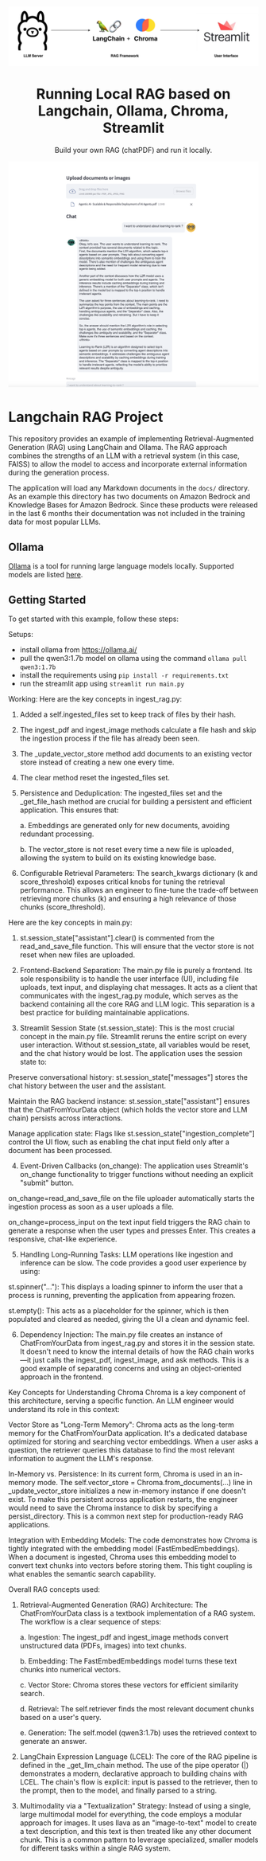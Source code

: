 <!-- Improved compatibility of back to top link: See: https://github.com/othneildrew/Best-README-Template/pull/73 -->
<a name="readme-top"></a>

<br />
<div align="center">
  <a href="https://github.com/shaileshagarwal1/python-langchain-rag-into-local">
    <div style="background-color: white;">
      <img src="images/logoimg.png" alt="Logo">
    </div>
  </a>

<h1 align="center">Running Local RAG based on Langchain, Ollama, Chroma, Streamlit </h1>

  <p align="center">
    Build your own RAG (chatPDF) and run it locally.
  </p>
  <img src="https://github.com/shaileshagarwal1/python-langchain-rag-into-local/blob/master/images/screenshot.png?raw=true" alt="sshot">

</div>

# Langchain RAG Project

This repository provides an example of implementing Retrieval-Augmented Generation (RAG) using LangChain and Ollama. The RAG approach combines the strengths of an LLM with a retrieval system (in this case, FAISS) to allow the model to access and incorporate external information during the generation process.

The application will load any Markdown documents in the `docs/` directory. As an example this directory has two documents on Amazon Bedrock and Knowledge Bases for Amazon Bedrock. Since these products were released in the last 6 months their documentation was not included in the training data for most popular LLMs.

## Ollama

[Ollama](https://github.com/ollama/ollama) is a tool for running large language models locally. Supported models are listed [here](https://ollama.com/library).

## Getting Started

To get started with this example, follow these steps:

Setups:
- install ollama from https://ollama.ai/
- pull the qwen3:1.7b model on ollama using the command `ollama pull qwen3:1.7b`
- install the requirements using `pip install -r requirements.txt`
- run the streamlit app using `streamlit run main.py`

Working:
Here are the key concepts in ingest_rag.py:

1. Added a self.ingested_files set to keep track of files by their hash.

2. The ingest_pdf and ingest_image methods calculate a file hash and skip the ingestion process if the file has already been seen.

3. The _update_vector_store method add documents to an existing vector store instead of creating a new one every time.

4. The clear method reset the ingested_files set.

5. Persistence and Deduplication: The ingested_files set and the _get_file_hash method are crucial for building a persistent and efficient application. This ensures that:

    a. Embeddings are generated only for new documents, avoiding redundant processing.

    b. The vector_store is not reset every time a new file is uploaded, allowing the system to build on its existing knowledge base.

6. Configurable Retrieval Parameters: The search_kwargs dictionary (k and score_threshold) exposes critical knobs for tuning the retrieval performance. This allows an engineer to fine-tune the trade-off between retrieving more chunks (k) and ensuring a high relevance of those chunks (score_threshold).

Here are the key concepts in main.py:
1. st.session_state["assistant"].clear() is commented from the read_and_save_file function. This will ensure that the vector store is not reset when new files are uploaded.


2. Frontend-Backend Separation: The main.py file is purely a frontend. Its sole responsibility is to handle the user interface (UI), including file uploads, text input, and displaying chat messages. It acts as a client that communicates with the ingest_rag.py module, which serves as the backend containing all the core RAG and LLM logic. This separation is a best practice for building maintainable applications.

3. Streamlit Session State (st.session_state): This is the most crucial concept in the main.py file. Streamlit reruns the entire script on every user interaction. Without st.session_state, all variables would be reset, and the chat history would be lost. The application uses the session state to:

Preserve conversational history: st.session_state["messages"] stores the chat history between the user and the assistant.

Maintain the RAG backend instance: st.session_state["assistant"] ensures that the ChatFromYourData object (which holds the vector store and LLM chain) persists across interactions.

Manage application state: Flags like st.session_state["ingestion_complete"] control the UI flow, such as enabling the chat input field only after a document has been processed.

4. Event-Driven Callbacks (on_change): The application uses Streamlit's on_change functionality to trigger functions without needing an explicit "submit" button.

on_change=read_and_save_file on the file uploader automatically starts the ingestion process as soon as a user uploads a file.

on_change=process_input on the text input field triggers the RAG chain to generate a response when the user types and presses Enter. This creates a responsive, chat-like experience.

5. Handling Long-Running Tasks: LLM operations like ingestion and inference can be slow. The code provides a good user experience by using:

st.spinner("..."): This displays a loading spinner to inform the user that a process is running, preventing the application from appearing frozen.

st.empty(): This acts as a placeholder for the spinner, which is then populated and cleared as needed, giving the UI a clean and dynamic feel.

6. Dependency Injection: The main.py file creates an instance of ChatFromYourData from ingest_rag.py and stores it in the session state. It doesn't need to know the internal details of how the RAG chain works—it just calls the ingest_pdf, ingest_image, and ask methods. This is a good example of separating concerns and using an object-oriented approach in the frontend.


Key Concepts for Understanding Chroma
Chroma is a key component of this architecture, serving a specific function. An LLM engineer would understand its role in this context:

Vector Store as "Long-Term Memory": Chroma acts as the long-term memory for the ChatFromYourData application. It's a dedicated database optimized for storing and searching vector embeddings. When a user asks a question, the retriever queries this database to find the most relevant information to augment the LLM's response.

In-Memory vs. Persistence: In its current form, Chroma is used in an in-memory mode. The self.vector_store = Chroma.from_documents(...) line in _update_vector_store initializes a new in-memory instance if one doesn't exist. To make this persistent across application restarts, the engineer would need to save the Chroma instance to disk by specifying a persist_directory. This is a common next step for production-ready RAG applications.

Integration with Embedding Models: The code demonstrates how Chroma is tightly integrated with the embedding model (FastEmbedEmbeddings). When a document is ingested, Chroma uses this embedding model to convert text chunks into vectors before storing them. This tight coupling is what enables the semantic search capability.


Overall RAG concepts used:
1. Retrieval-Augmented Generation (RAG) Architecture: The ChatFromYourData class is a textbook implementation of a RAG system. The workflow is a clear sequence of steps:

   a. Ingestion: The ingest_pdf and ingest_image methods convert unstructured data (PDFs, images) into text chunks.

   b. Embedding: The FastEmbedEmbeddings model turns these text chunks into numerical vectors.

   c. Vector Store: Chroma stores these vectors for efficient similarity search.

   d. Retrieval: The self.retriever finds the most relevant document chunks based on a user's query.

   e. Generation: The self.model (qwen3:1.7b) uses the retrieved context to generate an answer.

2. LangChain Expression Language (LCEL): The core of the RAG pipeline is defined in the _get_llm_chain method. The use of the pipe operator (|) demonstrates a modern, declarative approach to building chains with LCEL. The chain's flow is explicit: input is passed to the retriever, then to the prompt, then to the model, and finally parsed to a string.

3. Multimodality via a "Textualization" Strategy: Instead of using a single, large multimodal model for everything, the code employs a modular approach for images. It uses llava as an "image-to-text" model to create a text description, and this text is then treated like any other document chunk. This is a common pattern to leverage specialized, smaller models for different tasks within a single RAG system.
